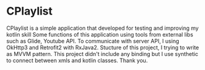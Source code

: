 # CPlaylist
CPlaylist is a simple application that developed for testing and improving my kotlin skill
Some functions of this application using tools from external libs such as Glide, Youtube API.
To communicate with server API, I using OkHttp3 and Retrofit2 with RxJava2.
Stucture of this project, I trying to write as MVVM pattern.
This project didn't include any binding but I use synthetic to connect between xmls and kotlin classes.
Thank you.
